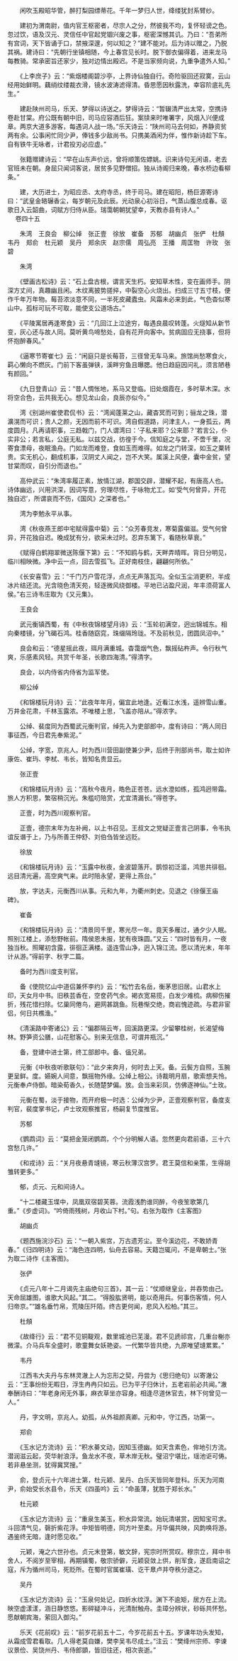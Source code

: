 <!-- { "loadSidebar": true } -->
　　闲吹玉殿昭华管，醉打梨园缥蒂花。千年一梦归人世，绛缕犹封系臂纱。

　　建初为渭南尉，值内官王枢密者，尽宗人之分，然彼我不均，复怀轻谤之色。忽过饮，语及汉元、灵信任中官起党锢兴废之事，枢密深憾其讥。乃曰：“吾弟所有宫词，天下皆诵于口，禁掖深邃，何以知之？”建不能对。后为诗以赠之，乃脱其祸。建诗曰：“先朝行坐镇相随，今上春宫见长时。脱下御衣偏得着，进来龙马每教骑。常承密旨还家少，独对边情出殿迟。不是当家频向说，九重争遣外人知。”

　　《上李庶子》云：“紫烟楼阁碧沙亭，上界诗仙独自行。奇险驱回还寂寞，云山经用始鲜明。藕绡纹缕裁衣滑，镜水波涛滤得清。昏思愿因秋露洗，幸容阶底礼先生。”

　　建赴陕州司马，乐天、梦得以诗送之。梦得诗云：“暂辍清严出太常，空携诗卷赴甘棠。府公既有朝中旧，司马应容酒后狂。案牍来时唯署字，风烟入兴便成章。两京大道多游客，每遇词人战一场。”乐天诗云：“陕州司马去何如，养静资贫两有余。公事闲忙同少尹，俸钱多少敌尚书。只携美酒闲为伴，惟作新诗趁下车。自有铁牛无咏者，计君投刃必应虚。”

　　张籍赠建诗云：“早在山东声价远，曾将顺策佐嫖姚。识来诗句无闲语，老去官班未在朝。身屈只闻词客说，居贫多见野僧招。独从诗阁归来晚，春水桥边看柳条。”

　　建，大历进士，为昭应丞、太府寺丞，终于司马。建在昭阳，杨巨源寄诗曰：“武皇金辂辗香尘，每岁朝元及此辰。光动泉心初浴日，气蒸山腹总成春。讴歌日入云韶曲，词赋方归侍从臣。瑞霭朝朝犹望幸，天教赤县有诗人。”  
　 
卷四十五

　　朱湾　王良会　柳公绰　张正壹　徐放　崔备　苏郁　胡幽贞　张俨　杜頠　韦丹　郑俞　杜元颖　吴丹　郑余庆　赵宗儒　周弘亮　王播　周匡物　许玫　张碧

　　朱湾

　　《壁画古松诗》云：“石上盘古根，谓言天生朽。安知草木性，变在画师手。阴深方丈间，真趣幽且闲。木纹离披势搓捽，中裂空心火烧出。扫成三寸五寸枝，便作千年万年物。莓苔浓淡意不同，一半死皮藏蠹虫。风霜未必来到此，气色杳似寒山中。孤标可玩不可取，能使支公道场古。”

　　《平陵寓居再逢寒食》云：“几回江上泣途穷，每遇良晨叹转蓬。火燧知从新节变，灰心还与故人同。莫听黄鸟啼愁处，自有花开向客中。贫病固应无挠事，但将怀抱醉春风。”

　　《逼寒节寄崔七》云：“闲庭只是长莓苔，三径曾无车马来。旅馆尚愁寒食火，羁心懒向不燃灰。门前下客虽弹铗，溪畔穷鱼且曝腮。他日趋庭因问礼，须言陋巷有颜回。”

　　《九日登青山》云：“昔人惆怅地，系马又登临。旧处烟霞在，多时草木深。水将空合色，云共我无心。想见龙山会，良辰亦似今。”

　　湾《别湖州崔使君侃书》云：“湾闻蓬莱之山，藏杳冥而可到；骊龙之珠，潜瀇滉而可识；贵人之颜，无因而前不可识。湾自假道路，问津主人，一身孤云，两度圆月。凡再请职事，三趋戟门，门人谓湾曰：‘子私来耶？公来耶？’若言公，仆实非公；若言私，公庭无私。以兹交战，彷徨于今。信知庭之与堂，不啻千里，况寄食漂母，夜眠渔舟。门如龙而难登，食如玉而难得。如龙之门转深，如玉之粟转贵。实无机心，翻成机事，汉阴丈人闻之，岂不大笑。属溪上风便，囊中金贫，望甘棠而叹，自引分而退也。”

　　高仲武云：“朱湾率履正素，放情江湖，郡国交辟，潜耀不起，有唐高人也。诗体幽远，兴用洪深，因词写意，穷理尽性，于咏物尤工。如‘受气何曾异，开花独自迟’，所谓哀而不伤，《国风》之深者也。”

　　湾为李勉永平从事。

　　湾《秋夜燕王郎中宅赋得露中菊》云：“众芳春竞发，寒菊露偏滋。受气何曾异，开花独自迟。晚成犹有分，欲采未过时。忍弃东篱下，看随秋草衰。”

　　《赋得白鹤翔翠微送陈偃下第》云：“不知鸥与鹤，天畔弄晴晖。背日分明见，临川相映微。净中云一点，回去雪孤飞。正好南枝住，翩翩何所依。”

　　《长安喜雪》云：“千门万户雪花浮，点点无声落瓦沟。全似玉尘消更积，半成冰片结还流。光含晓色清天苑，轻逐微风绕御楼。平地已沾盈尺润，年丰须荷富人侯。”右三诗韦庄取为《又元集》。

　　王良会

　　武元衡镇西蜀，有《中秋夜锦楼望月诗》云：“玉轮初满空，迥出锦城东。相向秦楼镜，分飞碣石鸿。桂香随窈窕，珠缀隔玲珑。不及前秋见，团圆凤沼中。”

　　良会和云：“德星摇此夜，珥月满重城。杳霭烟气色，飘摇砧杵声。令行秋气爽，乐感素风轻。共赏千年圣，长歌四海清。”得清字。

　　良会，以内侍省内侍省为监军使。

　　柳公绰

　　《和锦楼玩月诗》云：“此夜年年月，偏宜此地逢。近看江水浅，遥辨雪山重。万井金花肃，千林玉露浓。不唯楼上思，飞盖亦陪从。”得浓字。

　　公绰、裴度同为西蜀武元衡判官，绰先入为吏部郎中，度有诗曰：“两人同日事征西，今日君先奉紫泥。”

　　公绰，字宽，京兆人。时为西川营田副使兼少尹，后终于刑部尚书，取士如许康佐、崔玙、李栻、韦长，皆知名贵显云。

　　张正壹

　　《和锦楼玩月诗》云：“高秋今夜月，皓色正苍苍。远水澄如练，孤鸿迥带霜。旅人方积思，繁宿稍沉光。朱槛叨陪赏，尤宜清漏长。”得苍字。

　　正壹，时为西川观察判官。

　　正壹，德宗末年为左补阙，以上书召见。王叔文之党疑正壹言己阴事，令韦执谊反谮于上，乃与所善王仲舒、刘伯刍皆坐远贬。

　　徐放

　　《和锦楼玩月诗》云：“玉露中秋夜，金波碧落开。鹊惊初泛滥，鸿思共徘徊。远目清光遍，高空爽气来。此时陪永望，更得上燕台。”

　　放，字达夫，元衡西川从事。元和九年，为衢州刺史。见退之《徐偃王庙碑》。

　　崔备

　　《和锦楼玩月诗》云：“清景同千里，寒光尽一年。竟天多雁过，通夕少人眠。照别江楼上，添愁野帐前。隋侯恩未报，犹有夜珠圆。”又云：“四时皆有月，一夜独当秋。照曜初含露，徘徊正满楼。遥连雪山净，迥入锦江流。愿以清光末，年年计从游。”得前字、秋字二篇。

　　备时为西川度支判官。

　　备《使院忆山中道侣兼怀李约》云：“松竹去名岳，衡茅思旧居。山君水上印，天女月中书。旧秩芸香在，空奁药气余。褐衣宽易揽，白发少难梳。病柳伤摧折，残花惜扫除。忆巢同倦鸟，避网甚跳鱼。阮巷惭交绝，商岩愧迹疏。与君非宦侣，何日共樵渔。”

　　《清溪路中寄诸公》云：“偏郡隔云岑，回溪路更深。少留攀桂树，长渴望梅林。野笋资公膳，山花慰客心。别来无信息，可谓井瓶沉。”

　　备，登建中进士第，终工部郎中。备、偘兄弟。

　　元衡《中秋夜听歌联句》：“此夕来奔月，何时去上天。备。云鬓方自照，玉腕更呈鲜。度。嬿婉人间意，飘摇物外缘。公绰上相公。诗裁明月扇，歌索想夫怜。元衡奉卢侍御。暗染荀香久，长随楚梦偏。放。会当来彩凤，仿佛逐神仙。”士玫。

　　元衡在蜀，淡于接物，而开府极一时选：公绰为少尹，正壹观察判官，备度支判官，裴度掌书记，卢士玫观察推官，杨嗣复节度推官。

　　苏郁

　　《鹦鹉词》云：“莫把金笼闭鹦鹉，个个分明解人语。忽然更向君前语，三十六宫愁几许。”

　　《和戎诗》云：“关月夜悬青塳镜，寒云秋薄汉宫罗。君王莫信和亲策，生得胡雏转更多。”

　　郁，贞元、元和间诗人。

　　“十二楼藏玉堞中，凤凰双宿碧芙蓉。流霞浅酌谁同醉，今夜笙歌第几重。”《步虚词》。“吟倚雨残树，月收山下村。”句。右张为取作《主客图》

　　胡幽贞

　　《题西施浣沙石》云：“一朝入紫宫，万古遗芳尘。至今溪边花，不敢娇青春。”《归四明诗》云：“海色连四明，仙舟去容易。天籍岂辄问，不是卑朝士。”张为取二诗作《主客图》。

　　张俨

　　《贞元八年十二月谒先主庙绝句三首》，其一云：“仗顺继皇业，并吞势由己。天命屈雄图，谁歌大风起。”其二。“得股肱贤明，能以奇用兵。何事伤客情，何人归帝京。”“雄名垂竹帛，荒陵压阡陌。终古更何闻，悲风入松柏。”其三。

　　杜頠

　　《故绛行》云：“君不见铜鞮观，数里城池已芜漫。君不见虒祁宫，几重台榭亦微濛。介马兵车全盛时，歌童舞女妖艳姿。一代繁华皆共绝，九原唯望塳累累。”

　　韦丹

　　江西韦大夫丹与东林灵澈上人为忘形之契，丹尝为《思归绝句》以寄澈公云：“王事纷纷无暇日，浮生冉冉只如云。已为平子归休计，五老岩前必共闻。”澈奉酬诗曰：“年老身闲无外事，麻衣草坐亦容身。相逢尽道休官去，林下何曾见一人。”

　　丹，字文明，京兆人。幼孤，从外祖颜真卿。元和中，守江西，功第一。

　　郑俞

　　《玉水记方流诗》云：“积水綦文动，因知玉德幽。如天含素色，侔地引方流。潜润滋云起，荧华射浪浮。鱼龙水不夜，草木岸无秋。璧沼宁堪比，瑶池讵可俦。若非悬坐测，犹得冀冥搜。”

　　俞，登贞元十六年进士第，杜元颖、吴丹、白乐天皆同年登科。乐天为河南尹，俞始受长水县令，乐天《四虽吟》云：“命虽薄，犹胜于郑长水。”

　　杜元颖

　　《玉水记方流诗》云：“重泉生美玉，积水异常流。始玩清堪赏，因知宝可求。斗回清气见，磬折紫花浮。中矩皆明德，同方叶至柔。月华偏共映，风韵唤将游。遇鉴终无暗，逢时愿见收。”

　　元颖，淹之六世孙也。贞元末登第，敏文辞，宪宗时所赏叹。穆宗立，拜中书舍人，不阅岁至宰相，再期镇蜀，敬宗骄僻，元颖裒敛上供，削军食，遂启南诏之寇，斥为循州司马，死贬所。在蜀时官属崔璜、讫干臮卢并夺秩分逐之。

　　吴丹

　　《玉水记方流诗》云：“玉泉何处记，四折水纹浮。渊下不逾矩，居方在上流。映空虚漾漾，涵日静悠悠。影碎疑冲斗，光清耐触舟。圭璋分辨状，砂砾共怀愁。愿献朝宾海，萦回入御沟。”

　　乐天《花前叹》云：“前岁花前五十二，今岁花前五十五。岁课年功头发知，从霜成雪君看取。几人得老莫自嫌，樊李吴韦尽成土。”注云：“樊绛州宗师、李谏议景俭、吴饶州丹、韦侍郎顗，皆旧往还，相次丧逝。”

